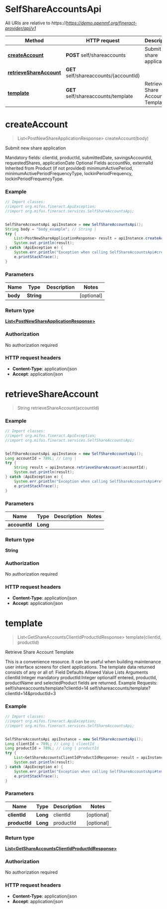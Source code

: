 # SelfShareAccountsApi

All URIs are relative to *https://https://demo.openmf.org/fineract-provider/api/v1*

Method | HTTP request | Description
------------- | ------------- | -------------
[**createAccount**](SelfShareAccountsApi.md#createAccount) | **POST** self/shareaccounts | Submit new share application
[**retrieveShareAccount**](SelfShareAccountsApi.md#retrieveShareAccount) | **GET** self/shareaccounts/{accountId} | 
[**template**](SelfShareAccountsApi.md#template) | **GET** self/shareaccounts/template | Retrieve Share Account Template


<a name="createAccount"></a>
# **createAccount**
> List&lt;PostNewShareApplicationResponse&gt; createAccount(body)

Submit new share application

Mandatory fields:  clientId, productId, submittedDate, savingsAccountId, requestedShares, applicationDate   Optional Fields  accountNo, externalId   Inherited from Product (if not provided)  minimumActivePeriod, minimumActivePeriodFrequencyType, lockinPeriodFrequency, lockinPeriodFrequencyType.

### Example
```java
// Import classes:
//import org.mifos.fineract.ApiException;
//import org.mifos.fineract.services.SelfShareAccountsApi;


SelfShareAccountsApi apiInstance = new SelfShareAccountsApi();
String body = "body_example"; // String | 
try {
    List<PostNewShareApplicationResponse> result = apiInstance.createAccount(body);
    System.out.println(result);
} catch (ApiException e) {
    System.err.println("Exception when calling SelfShareAccountsApi#createAccount");
    e.printStackTrace();
}
```

### Parameters

Name | Type | Description  | Notes
------------- | ------------- | ------------- | -------------
 **body** | **String**|  | [optional]

### Return type

[**List&lt;PostNewShareApplicationResponse&gt;**](PostNewShareApplicationResponse.md)

### Authorization

No authorization required

### HTTP request headers

 - **Content-Type**: application/json
 - **Accept**: application/json

<a name="retrieveShareAccount"></a>
# **retrieveShareAccount**
> String retrieveShareAccount(accountId)



### Example
```java
// Import classes:
//import org.mifos.fineract.ApiException;
//import org.mifos.fineract.services.SelfShareAccountsApi;


SelfShareAccountsApi apiInstance = new SelfShareAccountsApi();
Long accountId = 789L; // Long | 
try {
    String result = apiInstance.retrieveShareAccount(accountId);
    System.out.println(result);
} catch (ApiException e) {
    System.err.println("Exception when calling SelfShareAccountsApi#retrieveShareAccount");
    e.printStackTrace();
}
```

### Parameters

Name | Type | Description  | Notes
------------- | ------------- | ------------- | -------------
 **accountId** | **Long**|  |

### Return type

**String**

### Authorization

No authorization required

### HTTP request headers

 - **Content-Type**: application/json
 - **Accept**: application/json

<a name="template"></a>
# **template**
> List&lt;GetShareAccountsClientIdProductIdResponse&gt; template(clientId, productId)

Retrieve Share Account Template

This is a convenience resource. It can be useful when building maintenance user interface screens for client applications. The template data returned consists of any or all of: Field Defaults  Allowed Value Lists   Arguments  clientId:Integer mandatory productId:Integer optionalIf entered, productId, productName and selectedProduct fields are returned. Example Requests:  self/shareaccounts/template?clientId&#x3D;14  self/shareaccounts/template?clientId&#x3D;14&amp;productId&#x3D;3 

### Example
```java
// Import classes:
//import org.mifos.fineract.ApiException;
//import org.mifos.fineract.services.SelfShareAccountsApi;


SelfShareAccountsApi apiInstance = new SelfShareAccountsApi();
Long clientId = 789L; // Long | clientId
Long productId = 789L; // Long | productId
try {
    List<GetShareAccountsClientIdProductIdResponse> result = apiInstance.template(clientId, productId);
    System.out.println(result);
} catch (ApiException e) {
    System.err.println("Exception when calling SelfShareAccountsApi#template");
    e.printStackTrace();
}
```

### Parameters

Name | Type | Description  | Notes
------------- | ------------- | ------------- | -------------
 **clientId** | **Long**| clientId | [optional]
 **productId** | **Long**| productId | [optional]

### Return type

[**List&lt;GetShareAccountsClientIdProductIdResponse&gt;**](GetShareAccountsClientIdProductIdResponse.md)

### Authorization

No authorization required

### HTTP request headers

 - **Content-Type**: application/json
 - **Accept**: application/json

